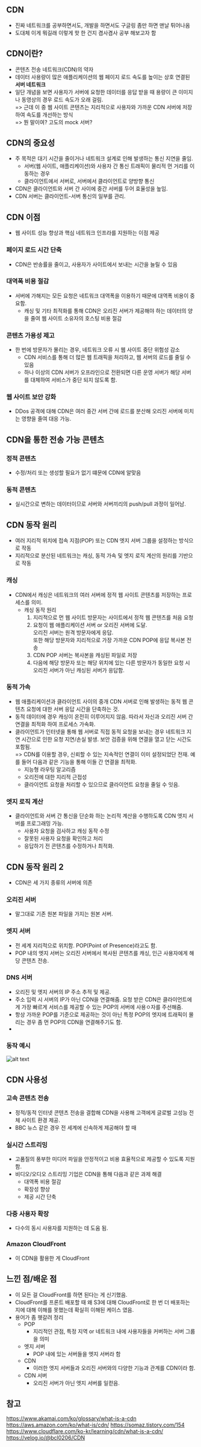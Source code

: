 ## CDN
- 진짜 네트워크를 공부하면서도, 개발을 하면서도 구글링 좀만 하면 맨날 튀어나옴
- 도대체 이게 뭐길래 이렇게 핫 한 건지 겸사겸사 공부 해보고자 함

## CDN이란?
- 콘텐츠 전송 네트워크(CDN)의 약자
- 데이터 사용량이 많은 애플리케이션의 웹 페이지 로드 속도를 높이는 상호 연결된 **서버 네트워크**
- 일단 개념을 보면 사용자가 서버에 요청한 데이터를 응답 받을 때
    용량이 큰 이미지나 동영상의 경우 로드 속도가 오래 걸림.<br>
    => 근데 이 중 웹 사이트 콘텐츠는 지리적으로 사용자와 가까운 CDN 서버에 저장하여 속도를 개선하는 방식<br>
    => 뭔 말이여? 고도의 mock 서버?

## CDN의 중요성
- 주 목적은 대기 시간을 줄이거나 네트워크 설계로 인해 발생하는 통신 지연을 줄임.
    - 서버(웹 사이트, 애플리케이션)와 사용자 간 통신 트래픽이 물리적 먼 거리를 이동하는 경우
    - 클라이언트에서 서버로, 서버에서 클라이언트로 양방향 통신
- CDN은 클라이언트와 서버 간 사이에 중간 서버를 두어 효율성을 높임.
- CDN 서버는 클라이언트-서버 통신의 일부를 관리.

## CDN 이점
- 웹 사이트 성능 향상과 핵심 네트워크 인프라를 지원하는 이점 제공
### 페이지 로드 시간 단축
-  CDN은 반송률을 줄이고, 사용자가 사이트에서 보내는 시간을 늘릴 수 있음
### 대역폭 비용 절감
- 서버에 가해지는 모든 요청은 네트워크 대역폭을 이용하기 때문에 대역폭 비용이 중요함.
    - 캐싱 및 기타 최적화를 통해 CDN은 오리진 서버가 제공해야 하는 데이터의 양을 줄여 웹 사이트 소유자의 호스팅 비용 절감
### 콘텐츠 가용성 제고
- 한 번에 방문자가 몰리는 경우, 네트워크 오류 시 웹 사이트 중단 위험성 감소
    - CDN 서비스를 통해 더 많은 웹 트래픽을 처리하고, 웹 서버의 로드를 줄일 수 있음
    - 하나 이상의 CDN 서버가 오프라인으로 전환되면 다른 운영 서버가 해당 서버를 대체하여 서비스가 중단 되지 않도록 함.
### 웹 사이트 보안 강화
- DDos 공격에 대해 CDN은 여러 중간 서버 간에 로드를 분산해 오리진 서버에 미치는 영향을 줄여 대응 가능.

## CDN을 통한 전송 가능 콘텐츠
### 정적 콘텐츠
- 수정/처리 또는 생성할 필요가 없기 떄문에 CDN에 알맞음
### 동적 콘텐츠
- 실시간으로 변하는 데이터이므로 서버와 서버끼리의 push/pull 과정이 일어남.

## CDN 동작 원리
- 여러 지리적 위치에 접속 지점(POP) 또는 CDN 엣지 서버 그룹을 설정하는 방식으로 작동
- 지리적으로 분산된 네트워크는 캐싱, 동적 가속 및 엣지 로직 계산의 원리를 기반으로 작동
### 캐싱
- CDN에서 캐싱은 네트워크의 여러 서버에 정적 웹 사이트 콘텐츠를 저장하는 프로세스를 의미.
    - 캐싱 동작 원리
        1. 지리적으로 먼 웹 사이트 방문자는 사이트에서 정적 웹 콘텐츠를 처음 요청
        2. 요청이 웹 애플리케이션 서버 or 오리진 서버에 도달.<br>
            오리진 서버는 원격 방문자에게 응답. <br>
            또한 해당 방문자와 지리적으로 가장 가까운 CDN POP에 응답 복사본 전송
        3. CDN POP 서버는 복사본을 캐싱된 파일로 저장
        4. 다음에 해당 방문자 또는 해당 위치에 있는 다른 방문자가 동일한 요청 시 오리진 서버가 아닌 캐싱된 서버가 응답함.
### 동적 가속
- 웹 애플리케이션과 클라이언트 사이의 중개 CDN 서버로 인해 발생하는 동적 웹 콘텐츠 요청에 대한 서버 응답 시간을 단축하는 것.
- 동적 데이터에 경우 캐싱이 온전히 이루어지지 않음. 따라서 자신과 오리진 서버 간 연결을 최적화 하여 프로세스 가속화.
- 클라이언트가 인터넷을 통해 웹 서버로 직접 동적 요청을 보내는 경우 네트워크 지연 시간으로 인한 요청 지연/손실 발생.
    보안 검증을 위해 연결을 열고 닫는 시간도 포함됨.<br>
    => CDN를 이용할 경우, 신뢰할 수 있는 지속적인 연결이 이미 설정되었단 전재. 예를 들어 다음과 같은 기능을 통해 이들 간 연결을 최적화.
    - 지능형 라우팅 알고리즘
    - 오리진에 대한 지리적 근접성
    - 클라이언트 요청을 처리할 수 있으므로 클라이언트 요청을 줄일 수 잇음.
### 엣지 로직 계산
- 클라이언트와 서버 간 통신을 단순화 하는 논리적 계산을 수행하도록 CDN 엣지 서버를 프로그래밍 가능.
    - 사용자 요청을 검사하고 캐싱 동작 수정
    - 잘못된 사용자 요청을 확인하고 처리
    - 응답하기 전 콘텐츠를 수정하거나 최적화.

## CDN 동작 원리 2
- CDN은 세 가지 종류의 서버에 의존
### 오리진 서버
- 말그대로 기존 원본 파일을 가지는 원본 서버.
### 엣지 서버
- 전 세계 지리적으로 위치함. POP(Point of Presence)라고도 함.
- POP 내의 엣지 서버는 오리진 서버에서 복사된 콘텐츠를 캐싱, 인근 사용자에게 해당 콘텐츠 전송.
### DNS 서버
- 오리진 및 엣지 서버의 IP 주소 추적 및 제공.
- 주소 입력 시 서버의 IP가 아닌 CDN을 연결해줌. 요청 받은 CDN은 클라이언트에게 가장 빠르게 서비스를 제공할 수 있는 POP의 서버에 사용ㅇ자를 주선해줌.
- 항상 가까운 POP를 기준으로 제공하는 것이 아닌 특정 POP의 엣지에 트래픽이 몰리는 경우 좀 먼 POP의 CDN을 연결해주기도 함.
- 
### 동작 예시
![alt text](image.png)

## CDN 사용성
### 고속 콘텐츠 전송
- 정적/동적 인터넷 콘텐츠 전송을 결합해 CDN을 사용해 고객에게 글로벌 고성능 전체 사이트 환경 제공.
- BBC 뉴스 같은 경우 전 세계에 신속하게 제공해야 할 때
### 실시간 스트리밍
- 고품질의 풍부한 미디어 파일을 안정적이고 비용 효율적으로 제공할 수 있도록 지원함.
- 비디오/오디오 스트리밍 기업은 CDN을 통해 다음과 같은 과제 해결
    - 대역폭 비용 절감
    - 확장성 향상
    - 제공 시간 단축
### 다중 사용자 확장
- 다수의 동시 사용자를 지원하는 데 도움 됨.
### Amazon CloudFront
- 이 CDN을 활용한 게 CloudFront

## 느낀 점/배운 점
- 이 모든 걸 CloudFront를 하면 된다는 게 신기했음. 
- CloudFront를 프론트 배포할 때 왜 S3에 대해 CloudFront로 한 번 더 배포하는 지에 대해 이해를 못했는데 확실히 이해된 케이스 였음.
- 용어가 좀 헷갈려 정리
    - POP
        - 지리적인 관점, 특정 지역 or 네트워크 내에 사용자들을 커버하는 서버 그룹을 의미
    - 엣지 서버
        - POP 내에 있는 서버들을 엣지 서버라 함
    - CDN
        - 이러한 엣지 서버들과 오리진 서버와의 다양한 기능과 관계를 CDN이라 함.
    - CDN 서버
        - 오리진 서버가 아닌 엣지 서버를 일컫음.

## 참고
https://www.akamai.com/ko/glossary/what-is-a-cdn
https://aws.amazon.com/ko/what-is/cdn/
https://somaz.tistory.com/154
https://www.cloudflare.com/ko-kr/learning/cdn/what-is-a-cdn/
https://velog.io/@bcl0206/CDN